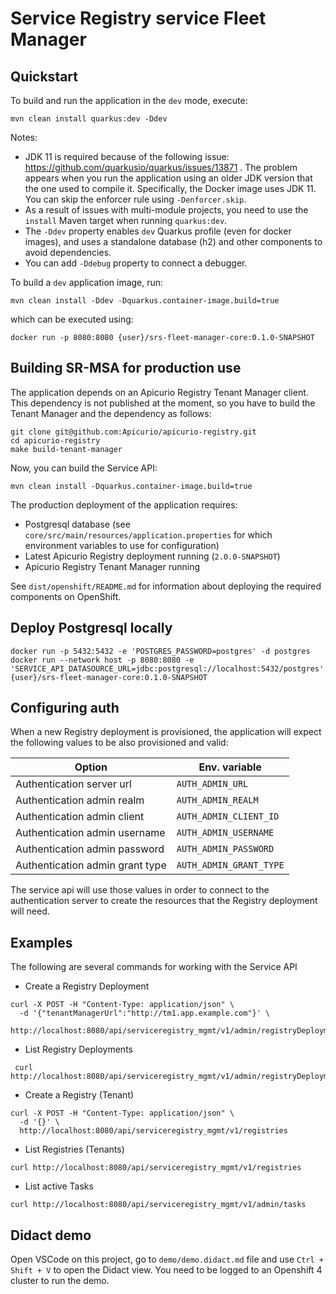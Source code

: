 # Service Registry service Fleet Manager

## Quickstart

To build and run the application in the `dev` mode, execute:

```shell script
mvn clean install quarkus:dev -Ddev
```

Notes:

- JDK 11 is required because of the following issue: https://github.com/quarkusio/quarkus/issues/13871 . The problem
  appears when you run the application using an older JDK version that the one used to compile it. Specifically, the
  Docker image uses JDK 11. You can skip the enforcer rule using `-Denforcer.skip`.
- As a result of issues with multi-module projects, you need to use the `install` Maven target when
  running `quarkus:dev`.
- The `-Ddev` property enables `dev` Quarkus profile (even for docker images), and uses
  a standalone database (h2) and other components to avoid dependencies.
- You can add `-Ddebug` property to connect a debugger.

To build a `dev` application image, run:

```shell script
mvn clean install -Ddev -Dquarkus.container-image.build=true
```

which can be executed using:

```shell script
docker run -p 8080:8080 {user}/srs-fleet-manager-core:0.1.0-SNAPSHOT
```

## Building SR-MSA for production use

The application depends on an Apicurio Registry Tenant Manager client.
This dependency is not published at the moment, so you have to build the Tenant Manager
and the dependency as follows:

```shell script
git clone git@github.com:Apicurio/apicurio-registry.git
cd apicurio-registry
make build-tenant-manager
```

Now, you can build the Service API:

```shell script
mvn clean install -Dquarkus.container-image.build=true
```

The production deployment of the application requires:
 - Postgresql database (see `core/src/main/resources/application.properties` for which environment variables to use for configuration)
 - Latest Apicurio Registry deployment running (`2.0.0-SNAPSHOT`)
 - Apicurio Registry Tenant Manager running

See `dist/openshift/README.md` for information about deploying the required components on OpenShift.

## Deploy Postgresql locally

```shell script
docker run -p 5432:5432 -e 'POSTGRES_PASSWORD=postgres' -d postgres
docker run --network host -p 8080:8080 -e 'SERVICE_API_DATASOURCE_URL=jdbc:postgresql://localhost:5432/postgres' {user}/srs-fleet-manager-core:0.1.0-SNAPSHOT
```

## Configuring auth

When a new Registry deployment is provisioned, the application will expect the following values to be also provisioned and valid:

|Option|Env. variable|
|---|---|
|Authentication server url |`AUTH_ADMIN_URL`|
|Authentication admin realm|`AUTH_ADMIN_REALM`|
|Authentication admin client|`AUTH_ADMIN_CLIENT_ID`|
|Authentication admin username|`AUTH_ADMIN_USERNAME`|
|Authentication admin password|`AUTH_ADMIN_PASSWORD`|
|Authentication admin grant type|`AUTH_ADMIN_GRANT_TYPE`|

The service api will use those values in order to connect to the authentication server to create the resources that the Registry deployment will need.

## Examples

The following are several commands for working with the Service API

* Create a Registry Deployment

```shell script
curl -X POST -H "Content-Type: application/json" \
  -d '{"tenantManagerUrl":"http://tm1.app.example.com"}' \
  http://localhost:8080/api/serviceregistry_mgmt/v1/admin/registryDeployments
```

* List Registry Deployments

```shell script
 curl http://localhost:8080/api/serviceregistry_mgmt/v1/admin/registryDeployments
```

* Create a Registry (Tenant)

```shell script
curl -X POST -H "Content-Type: application/json" \
  -d '{}' \
  http://localhost:8080/api/serviceregistry_mgmt/v1/registries
```

* List Registries (Tenants)

```shell script
curl http://localhost:8080/api/serviceregistry_mgmt/v1/registries
```

* List active Tasks

```shell script
curl http://localhost:8080/api/serviceregistry_mgmt/v1/admin/tasks
```

## Didact demo

Open VSCode on this project, go to `demo/demo.didact.md` file and use ` Ctrl + Shift + V ` to open the Didact view.
You need to be logged to an Openshift 4 cluster to run the demo.